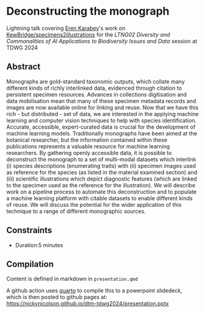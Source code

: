 # Deconstructing the monograph

Lightning talk covering [Eren Karabey](https://github.com/erenkarabey)'s work on [KewBridge/specimens2illustrations](https://github.com/KewBridge/specimens2illustrations) for the *LTNG02 Diversity and Commonalities of AI Applications to Biodiversity Issues and Data* session at TDWG 2024

## Abstract

Monographs are gold-standard taxonomic outputs, which collate many different kinds of richly interlinked data, evidenced through citation to persistent specimen resources. Advances in collections digitisation and data mobilisation mean that many of these specimen metadata records and images are now available online for linking and reuse. Now that we have this rich - but distributed - set of data, we are interested in the applying machine learning and computer vision techniques to help with species identification.  Accurate, accessible, expert-curated data is crucial for the development of machine learning models. Traditionally monographs have been aimed at the botanical researcher, but the information contained within these publications represents a valuable resource for machine learning researchers. By gathering openly accessible data, it is possible to deconstruct the monograph to a set of multi-modal datasets which interlink (i) species descriptions (enumerating traits) with (ii) specimen images used as reference for the species (as listed in the material examined section) and (iii) scientific illustrations which depict diagnostic features (which are linked to the specimen used as the reference for the illustration). We will describe work on a pipeline process to automate this deconstruction and to populate a machine learning platform with citable datasets to enable different kinds of reuse. We will discuss the potential for the wider application of this technique to a range of different monographic sources.

## Constraints

- Duration:5 minutes

## Compilation

Content is defined in markdown in `presentation.qmd`

A github action uses [quarto](https://quarto.org) to compile this to a powerpoint slidedeck, which is then posted to github pages at: https://nickynicolson.github.io/dtm-tdwg2024/presentation.pptx
